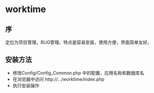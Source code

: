worktime
========

序
----

定位为项目管理，BUG管理。特点是容易安装，使用方便，界面简单友好。

安装方法
----

* 修改Config/Config_Common.php 中的配置，应用名称和数据库名
* 在浏览器中访问 http://.../worktime/index.php
* 执行安装操作

